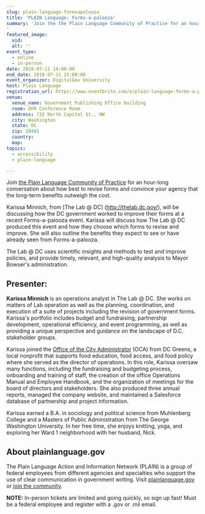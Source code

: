 ```yaml
---
slug: plain-language-formsapalooza
title: 'PLAIN Language: Forms-a-palooza'
summary: 'Join the the Plain Language Community of Practice for an hour-long conversation about how best to revise forms and convince your agency that the long-term benefits outweigh the cost&#46;
'
featured_image: 
  uid: 
  alt: ''
event_type: 
  - online
  - in-person
date: 2018-07-11 14:00:00
end_date: 2018-07-11 15:00:00
event_organizer: DigitalGov University
host: Plain Language
registration_url: https://www.eventbrite.com/e/plain-language-forms-a-palooza-registration-47482334942 
venue: 
  venue_name: Government Publishing Office building
  room: OFR Conference Room
  address: 732 North Capitol St., NW
  city: Washington
  state: DC
  zip: 20401
  country: 
  map: 
topics:
  - accessibility
  - plain-language

---
```


Join [the Plain Language Community of Practice](https://www.digitalgov.gov/communities/plain-language/) for an hour-long conversation about how best to revise forms and convince your agency that the long-term benefits outweigh the cost.

Karissa Minnich, from [The Lab @ DC] (http://thelab.dc.gov/), will be discussing how the DC government worked to improve their forms at a recent Forms-a-palooza event. Karissa will discuss how The Lab @ DC produced this event and how they choose which forms to revise and improve.  She will also outline the benefits they expect to see or have already seen from Forms-a-palooza. 

The Lab @ DC uses scientific insights and methods to test and improve policies, and provide timely, relevant, and high-quality analysis to Mayor Bowser's administration. 

## Presenter: 

**Karissa Minnich** is an operations analyst in The Lab @ DC. She works on matters of Lab operation as well as the planning, coordination, and execution of a suite of projects including the revision of government forms. Karissa's portfolio includes budget and fundraising, partnership development, operational efficiency, and event programming, as well as providing a unique perspective and guidance on the landscape of D.C. stakeholder groups.

Karissa joined the [Office of the City Administrator](https://oca.dc.gov/) (OCA) from DC Greens, a local nonprofit that supports food education, food access, and food policy where she served as the director of operations. In this role, Karissa oversaw many functions, including the fundraising and budgeting process, onboarding and training of staff, the creation of the office Operations Manual and Employee Handbook, and the organization of meetings for the board of directors and stakeholders. She also produced three annual reports, managed the company website, and maintained a Salesforce database of partnership and project information.

Karissa earned a B.A. in sociology and political science from Muhlenberg College and a Masters of Public Administration from The George Washington University. In her free time, she enjoys knitting, yoga, and exploring her Ward 1 neighborhood with her husband, Nick.

## About plainlanguage.gov 

The Plain Language Action and Information Network (PLAIN) is a group of federal employees from different agencies and specialties who support the use of clear communication in government writing. Visit [plainlanguage.gov](https://www.plainlanguage.gov/) or [join the community](https://www.digitalgov.gov/communities/plain-language/). 

**NOTE:** In-person tickets are limited and going quickly, so sign up fast! Must be a federal employee and register with a .gov or .mil email.

